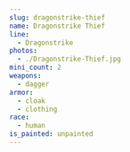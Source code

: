 ```yaml
---
slug: dragonstrike-thief
name: Dragonstrike Thief
line:
  - Dragonstrike
photos:
  - ./Dragonstrike-Thief.jpg
mini_count: 2
weapons:
  - dagger
armor:
  - cloak
  - clothing
race:
  - human
is_painted: unpainted
---
```

